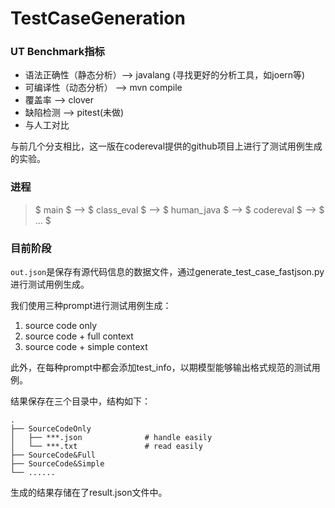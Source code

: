 # TestCaseGeneration

### UT Benchmark指标
* 语法正确性（静态分析）--> javalang (寻找更好的分析工具，如joern等)
* 可编译性（动态分析） --> mvn compile
* 覆盖率 --> clover
* 缺陷检测 --> pitest(未做)
* 与人工对比

与前几个分支相比，这一版在codereval提供的github项目上进行了测试用例生成的实验。

### 进程

> $ main $ --> $ class\_eval $ --> $ human\_java $ --> $ codereval $ --> $ ... $


### 目前阶段
`out.json`是保存有源代码信息的数据文件，通过generate_test_case_fastjson.py进行测试用例生成。

我们使用三种prompt进行测试用例生成：

1. source code only
2. source code + full context
3. source code + simple context

此外，在每种prompt中都会添加test_info，以期模型能够输出格式规范的测试用例。

结果保存在三个目录中，结构如下：
```
.
├── SourceCodeOnly  
│   ├── ***.json              # handle easily
│   └── ***.txt               # read easily
├── SourceCode&Full
├── SourceCode&Simple
└── ......
```

生成的结果存储在了result.json文件中。